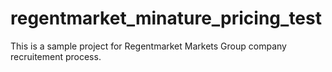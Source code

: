 regentmarket_minature_pricing_test
==================================

This is a sample project for Regentmarket Markets Group company recruitement process.